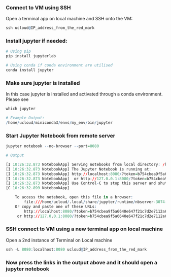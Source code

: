 ### Connect to VM using SSH

Open a terminal app on local machine and SSH onto the VM:


```R
ssh ucloud@IP_address_from_the_red_mark
```

### Install jupyter if needed: 


```R
# Using pip
pip install jupyterlab

# Using conda if conda environment are utilised 
conda install jupyter
```

### Make sure jupyter is installed

In this case jupyter is installed and activated through a conda environment. Please see 


```R
which jupyter

# Example Output:
/home/ucloud/miniconda3/envs/my_env/bin/jupyter
```

### Start Jupyter Notebook from remote server


```R
jupyter notebook --no-browser --port=8080

# Output

[I 10:26:32.873 NotebookApp] Serving notebooks from local directory: /home/ucloud
[I 10:26:32.873 NotebookApp] The Jupyter Notebook is running at:
[I 10:26:32.873 NotebookApp] http://localhost:8080/?token=b754cbea9f5a6640e647f21c7d2e7112a6954eb26f032d73
[I 10:26:32.873 NotebookApp]  or http://127.0.0.1:8080/?token=b754cbea9f5a6640e647f21c7d2e7112a6954eb26f032d73
[I 10:26:32.873 NotebookApp] Use Control-C to stop this server and shut down all kernels (twice to skip confirmation).
[C 10:26:32.899 NotebookApp]

    To access the notebook, open this file in a browser:
        file:///home/ucloud/.local/share/jupyter/runtime/nbserver-3074-open.html
    Or copy and paste one of these URLs:
        http://localhost:8080/?token=b754cbea9f5a6640e647f21c7d2e7112a6954eb26f032d73
     or http://127.0.0.1:8080/?token=b754cbea9f5a6640e647f21c7d2e7112a6954eb26f032d73

```

### SSH connect to VM using a new terminal app on local machine

Open a 2nd instance of Terminal on Local machine


```R
ssh -L 8080:localhost:8080 ucloud@IP_address_from_the_red_mark
```

### Now press the links in the output above and it should open a jupyter notebook
